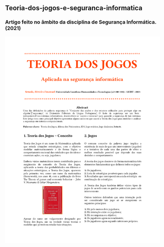 ## Teoria-dos-jogos-e-seguranca-informatica

### Artigo feito no âmbito da disciplina de Segurança Informática. (2021)

<img src="report_cover.png">
